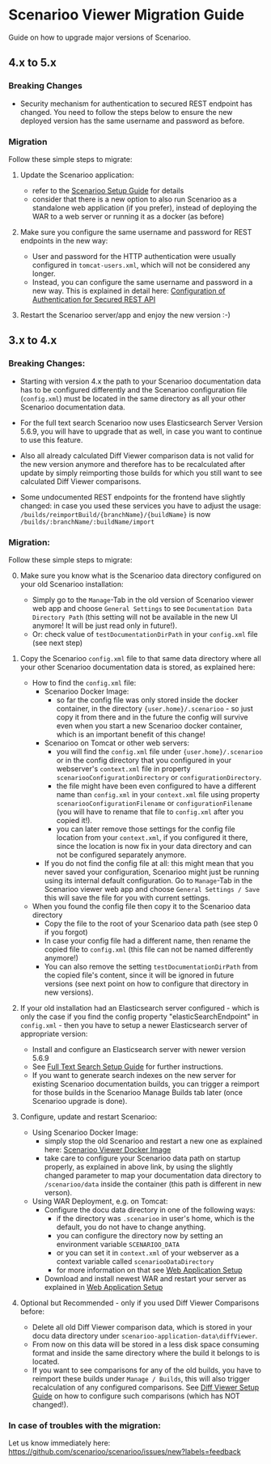 # Scenarioo Viewer Migration Guide

Guide on how to upgrade major versions of Scenarioo.

## 4.x to 5.x

### Breaking Changes

* Security mechanism for authentication to secured REST endpoint has changed. You need to follow the steps below to ensure the new deployed version has the same username and password as before.

### Migration

Follow these simple steps to migrate:

1. Update the Scenarioo application:
    * refer to the [Scenarioo Setup Guide](tutorial/Scenarioo-Viewer-Web-Application-Setup.md) for details
    * consider that there is a new option to also run Scenarioo as a standalone web application (if you prefer), instead of deploying the WAR to a web server or running it as a docker (as before)

2. Make sure you configure the same username and password for REST endpoints in the new way:
   * User and password for the HTTP authentication were usually configured in `tomcat-users.xml`, which will not be considered any longer.
   * Instead, you can configure the same username and password in a new way. This is explained in detail here: [Configuration of Authentication for Secured REST API](tutorial/Configuration.md#authentication-for-secured-rest-api)

3. Restart the Scenarioo server/app and enjoy the new version :-)

## 3.x to 4.x

### Breaking Changes:

* Starting with version 4.x the path to your Scenarioo documentation data has to be configured differently and the Scenarioo configuration file (`config.xml`) must be located in the same directory as all your other Scenarioo documentation data.

* For the full text search Scenarioo now uses Elasticsearch Server Version 5.6.9, you will have to upgrade that as well, in case you want to continue to use this feature.

* Also all already calculated Diff Viewer comparison data is not valid for the new version anymore and therefore has to be recalculated after update by simply reimporting those builds for which you still want to see calculated Diff Viewer comparisons.

* Some undocumented REST endpoints for the frontend have slightly changed: in case you used these services you have to adjust the usage: `/builds/reimportBuild/{branchName}/{buildName}` is now `/builds/:branchName/:buildName/import`

### Migration:

Follow these simple steps to migrate:

0. Make sure you know what is the Scenarioo data directory configured on your old Scenarioo installation:

    * Simply go to the `Manage`-Tab in the old version of Scenarioo viewer web app and choose `General Settings` to see `Documentation Data Directory Path` (this setting will not be available in the new UI anymore! It will be just read only in future!).
    * Or: check value of `testDocumentationDirPath` in your `config.xml` file (see next step)

1. Copy the Scenarioo `config.xml` file to that same data directory where all your other Scenarioo documentation data is stored, as explained here:
    * How to find the `config.xml` file:
        * Scenarioo Docker Image: 
           * so far the config file was only stored inside the docker container, in the directory `{user.home}/.scenarioo` - so just copy it from there and in the future the config will survive even when you start a new Scenarioo docker container, which is an important benefit of this change!
        * Scenarioo on Tomcat or other web servers:
           * you will find the `config.xml` file under `{user.home}/.scenarioo` or in the config directory that you configured in your webserver's `context.xml` file in property `scenariooConfigurationDirectory` or `configurationDirectory`.
           * the file might have been even configured to have a different name than `config.xml` in your `context.xml` file using property `scenariooConfigurationFilename` or `configurationFilename` (you will have to rename that file to `config.xml` after you copied it!).
           * you can later remove those settings for the config file location from your `context.xml`, if you configured it there, since the location is now fix in your data directory and can not be configured separately anymore. 
        * If you do not find the config file at all: this might mean that you never saved your configuration, Scenarioo might just be running using its internal default configuration. Go to `Manage`-Tab in the Scenarioo viewer web app and choose `General Settings / Save` this will save the file for you with current settings.
     * When you found the config file then copy it to the Scenarioo data directory
        * Copy the file to the root of your Scenarioo data path (see step 0 if you forgot)
        * In case your config file had a different name, then rename the copied file to `config.xml` (this file can not be named differently anymore!)
        * You can also remove the setting `testDocumentationDirPath` from the copied file's content, since it will be ignored in future versions (see next point on how to configure that directory in new versions).
        
2. If your old installation had an Elasticsearch server configured - which is only the case if you find the config property "elasticSearchEndpoint" in `config.xml` - then you have to setup a newer Elasticsearch server of appropriate version:
    * Install and configure an Elasticsearch server with newer version 5.6.9
    * See [Full Text Search Setup Guide](features/full-text-search/setup.md) for further instructions. 
    * If you want to generate search indexes on the new server for existing Scenarioo documentation builds, you can trigger a reimport for those builds in the Scenarioo Manage Builds tab later (once Scenarioo upgrade is done).
        
3. Configure, update and restart Scenarioo:
    * Using Scenarioo Docker Image:
      * simply stop the old Scenarioo and restart a new one as explained here: [Scenarioo Viewer Docker Image](tutorial/Scenarioo-Viewer-Docker-Image.md)
      * take care to configure your Scenarioo data path on startup properly, as explained in above link, by using the slightly changed parameter to map your documentation data directory to `/scenarioo/data` inside the container (this path is different in new verson).
    * Using WAR Deployment, e.g. on Tomcat:
      * Configure the docu data directory in one of the following ways:
        * if the directory was `.scenarioo` in user's home, which is the default, you do not have to change anything.
        * you can configure the directory now by setting an environment variable `SCENARIOO_DATA`
        * or you can set it in `context.xml` of your webserver as a context variable called `scenariooDataDirectory`
        * for more information on that see [Web Application Setup](tutorial/Scenarioo-Viewer-Web-Application-Setup.md)
      * Download and install newest WAR and restart your server as explained in [Web Application Setup](tutorial/Scenarioo-Viewer-Web-Application-Setup.md)
         
4. Optional but Recommended - only if you used Diff Viewer Comparisons before:
    * Delete all old Diff Viewer comparison data, which is stored in your docu data directory under `scenarioo-application-data\diffViewer`. 
    * From now on this data will be stored in a less disk space consuming format and inside the same directory where the build it belongs to is located.
    * If you want to see comparisons for any of the old builds, you have to reimport these builds under `Manage / Builds`, this will also trigger recalculation of any configured comparisons. See [Diff Viewer Setup Guide](../features/diff-viewer/setup.md) on how to configure such comparisons (which has NOT changed!).

### In case of troubles with the migration:

Let us know immediately here: 
https://github.com/scenarioo/scenarioo/issues/new?labels=feedback

